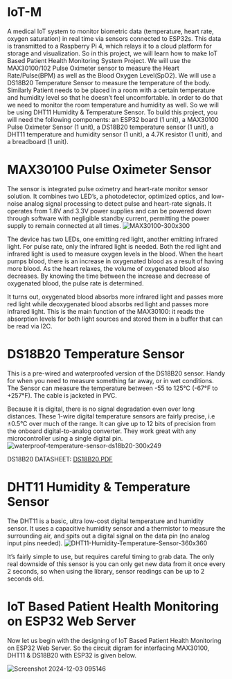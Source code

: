 # IoT-M
A medical IoT system to monitor biometric data (temperature, heart rate, oxygen saturation) in real time via sensors connected to ESP32s. This data is transmitted to a Raspberry Pi 4, which relays it to a cloud platform for storage and visualization.
So in this project, we will learn how to make IoT Based Patient Health Monitoring System Project. We will use the MAX30100/102 Pulse Oximeter sensor to measure the Heart Rate/Pulse(BPM) as well as the Blood Oxygen Level(SpO2). We will use a DS18B20 Temperature Sensor to measure the temperature of the body. Similarly Patient needs to be placed in a room with a certain temperature and humidity level so that he doesn’t feel uncomfortable. In order to do that we need to monitor the room temperature and humidity as well. So we will be using DHT11 Humidity & Temperature Sensor.
To build this project, you will need the following components: an ESP32 board (1 unit), a MAX30100 Pulse Oximeter Sensor (1 unit), a DS18B20 temperature sensor (1 unit), a DHT11 temperature and humidity sensor (1 unit), a 4.7K resistor (1 unit), and a breadboard (1 unit).
# MAX30100 Pulse Oximeter Sensor
The sensor is integrated pulse oximetry and heart-rate monitor sensor solution. It combines two LED’s, a photodetector, optimized optics, and low-noise analog signal processing to detect pulse and heart-rate signals. It operates from 1.8V and 3.3V power supplies and can be powered down through software with negligible standby current, permitting the power supply to remain connected at all times.
![MAX30100-300x300](https://github.com/user-attachments/assets/c88313ce-160a-495c-b24d-3f554c4b1c04)

The device has two LEDs, one emitting red light, another emitting infrared light. For pulse rate, only the infrared light is needed. Both the red light and infrared light is used to measure oxygen levels in the blood. When the heart pumps blood, there is an increase in oxygenated blood as a result of having more blood. As the heart relaxes, the volume of oxygenated blood also decreases. By knowing the time between the increase and decrease of oxygenated blood, the pulse rate is determined.

It turns out, oxygenated blood absorbs more infrared light and passes more red light while deoxygenated blood absorbs red light and passes more infrared light. This is the main function of the MAX30100: it reads the absorption levels for both light sources and stored them in a buffer that can be read via I2C.

# DS18B20 Temperature Sensor
This is a pre-wired and waterproofed version of the DS18B20 sensor. Handy for when you need to measure something far away, or in wet conditions. The Sensor can measure the temperature between -55 to 125°C (-67°F to +257°F). The cable is jacketed in PVC.

Because it is digital, there is no signal degradation even over long distances. These 1-wire digital temperature sensors are fairly precise, i.e ±0.5°C over much of the range. It can give up to 12 bits of precision from the onboard digital-to-analog converter. They work great with any microcontroller using a single digital pin.
![waterproof-temperature-sensor-ds18b20-300x249](https://github.com/user-attachments/assets/19ac0fec-f626-45b8-af4d-40c130b97480)

DS18B20 DATASHEET: 
[DS18B20.PDF](https://github.com/user-attachments/files/17990132/DS18B20.PDF)


# DHT11 Humidity & Temperature Sensor
The DHT11 is a basic, ultra low-cost digital temperature and humidity sensor. It uses a capacitive humidity sensor and a thermistor to measure the surrounding air, and spits out a digital signal on the data pin (no analog input pins needed).
![DHT11-Humidity-Temperature-Sensor-360x360](https://github.com/user-attachments/assets/43e484cb-f6f2-4d46-b9ce-1f0eb5b76135)

It’s fairly simple to use, but requires careful timing to grab data. The only real downside of this sensor is you can only get new data from it once every 2 seconds, so when using the library, sensor readings can be up to 2 seconds old.

# IoT Based Patient Health Monitoring on ESP32 Web Server
Now let us begin with the designing of IoT Based Patient Health Monitoring on ESP32 Web Server. So the circuit digram for interfacing MAX30100, DHT11 & DS18B20 with ESP32 is given below.

![Screenshot 2024-12-03 095146](https://github.com/user-attachments/assets/6c8433c0-eb4c-41ea-a1da-c4e56b3681a8)


